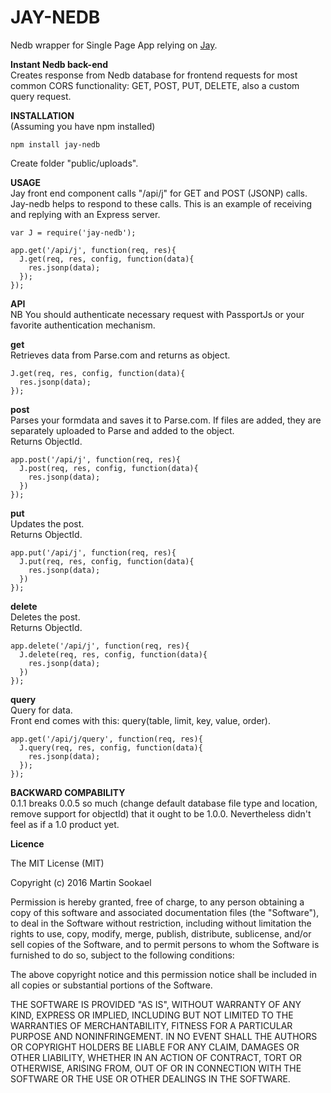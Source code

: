 JAY-NEDB
===================

Nedb wrapper for Single Page App relying on [Jay](https://github.com/jayJs/jay).  

**Instant Nedb back-end**  
Creates response from Nedb database for frontend requests for most common CORS functionality:
GET, POST, PUT, DELETE, also a custom query request.

**INSTALLATION**  
(Assuming you have npm installed)  
```
npm install jay-nedb  
```  
Create folder "public/uploads".  

**USAGE**  
Jay front end component calls "/api/j" for GET and POST (JSONP) calls.  
Jay-nedb helps to respond to these calls. This is an example of receiving and replying with an Express server.

```
var J = require('jay-nedb');

app.get('/api/j', function(req, res){
  J.get(req, res, config, function(data){
    res.jsonp(data);
  });
});
```  

**API**  
NB You should authenticate necessary request with PassportJs or your favorite authentication mechanism.  

**get**  
Retrieves data from Parse.com and returns as object.  
```
J.get(req, res, config, function(data){
  res.jsonp(data);
});
```
**post**  
Parses your formdata and saves it to Parse.com.
If files are added, they are separately uploaded to Parse and added to the object.  
Returns ObjectId.  
```
app.post('/api/j', function(req, res){
  J.post(req, res, config, function(data){
    res.jsonp(data);
  })
});
```

**put**  
Updates the post.  
Returns ObjectId.  
```
app.put('/api/j', function(req, res){
  J.put(req, res, config, function(data){
    res.jsonp(data);
  })
});
```

**delete**  
Deletes the post.  
Returns ObjectId.  
```
app.delete('/api/j', function(req, res){
  J.delete(req, res, config, function(data){
    res.jsonp(data);
  })
});
```

**query**  
Query for data.  
Front end comes with this: query(table, limit, key, value, order).  
```
app.get('/api/j/query', function(req, res){
  J.query(req, res, config, function(data){
    res.jsonp(data);
  });
});
```

**BACKWARD COMPABILITY**    
0.1.1 breaks 0.0.5 so much (change default database file type and location, remove support for objectId) that it ought to be 1.0.0. Nevertheless didn't feel as if a 1.0 product yet.  


**Licence**  

The MIT License (MIT)  

Copyright (c) 2016 Martin Sookael  

Permission is hereby granted, free of charge, to any person obtaining a copy of this software and associated documentation files (the "Software"), to deal in the Software without restriction, including without limitation the rights to use, copy, modify, merge, publish, distribute, sublicense, and/or sell copies of the Software, and to permit persons to whom the Software is furnished to do so, subject to the following conditions:  

The above copyright notice and this permission notice shall be included in all copies or substantial portions of the Software.  

THE SOFTWARE IS PROVIDED "AS IS", WITHOUT WARRANTY OF ANY KIND, EXPRESS OR IMPLIED, INCLUDING BUT NOT LIMITED TO THE WARRANTIES OF MERCHANTABILITY, FITNESS FOR A PARTICULAR PURPOSE AND NONINFRINGEMENT. IN NO EVENT SHALL THE AUTHORS OR COPYRIGHT HOLDERS BE LIABLE FOR ANY CLAIM, DAMAGES OR OTHER LIABILITY, WHETHER IN AN ACTION OF CONTRACT, TORT OR OTHERWISE, ARISING FROM, OUT OF OR IN CONNECTION WITH THE SOFTWARE OR THE USE OR OTHER DEALINGS IN THE SOFTWARE.  
